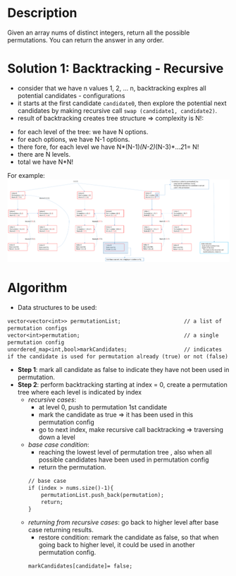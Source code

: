 # Description
Given an array nums of distinct integers, return all the possible permutations. You can return the answer in any order.

# Solution 1: Backtracking - Recursive
* consider that we have n values 1, 2, ... n, backtracking explres all potential candidates - configurations
* it starts at the first candidate `candidate0`, then explore the potential next candidates by making recursive call `swap (candidate1, candidate2)`.
* result of backtracking creates tree structure => complexity is N!:
 - for each level of the tree: we have N options.
 - for each options, we have N-1 options.
 - there fore, for each level we have N*(N-1)*(N-2)*(N-3)*...*2*1= N!
 - there are N levels.
 - total we have  N*N!

For example: ![image info](./2.png)

# Algorithm
* Data structures to be used:

```
vector<vector<int>> permutationList;                    // a list of permutation configs
vector<int>permutation;                                 // a single permutation config
unordered_map<int,bool>markCandidates;                  // indicates if the candidate is used for permutation already (true) or not (false)
```

* **Step 1**: mark all candidate as false to indicate they have not been used in permutation.
* **Step 2**: perform backtracking starting at index = 0, create a permutation tree where each level is indicated by index
    - *recursive cases*:
        - at level 0, push to permutation 1st candidate
        - mark the candidate as true => it has been used in this permutation config
        - go to next index, make recursive call backtracking => traversing down a level
    - *base case condition*:
        - reaching the lowest level of permutation tree , also when all possible candidates have been used in permutation config
        - return the permutation.
        ```
        // base case
        if (index > nums.size()-1){
            permutationList.push_back(permutation);
            return;
        }
        ```
    - *returning from recursive cases*: go back to higher level after base case returning results.
        - restore condition: remark the candidate as false, so that when going back to higher level, it could be used in another permutation config.
        ```
        markCandidates[candidate]= false;
        ```
